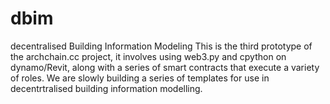 # dbim
decentralised Building Information Modeling
This is the third prototype of the archchain.cc project, it involves using web3.py and cpython on dynamo/Revit, along with a series of smart contracts that execute a variety of roles. We are slowly building a series of templates for use in decentrtralised building information modelling.
